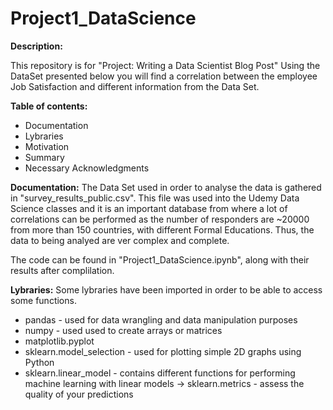 # Project1_DataScience

**Description:**

This repository is for "Project: Writing a Data Scientist Blog Post" 
Using the DataSet presented below you will find a correlation between the employee Job Satisfaction and different information from the Data Set.

**Table of contents:**
- Documentation
- Lybraries
- Motivation
- Summary
- Necessary Acknowledgments

**Documentation:**
The Data Set used in order to analyse the data is gathered in "survey_results_public.csv". This file was used into the Udemy Data Science classes and it is an important database from where a lot of correlations can be performed as the number of responders are ~20000 from more than 150 countries, with different Formal Educations. Thus, the data to being analyed are ver complex and complete.

The code can be found in "Project1_DataScience.ipynb", along with their results after complilation.

**Lybraries:**
Some lybraries have been imported in order to be able to access some functions.
- pandas - used for data wrangling and data manipulation purposes
- numpy - used used to create arrays or matrices
- matplotlib.pyplot
- sklearn.model_selection - used for plotting simple 2D graphs using Python
- sklearn.linear_model - contains different functions for performing machine learning with linear models
-> sklearn.metrics - assess the quality of your predictions
